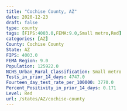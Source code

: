 ```yaml
---
title: "Cochise County, AZ"
date: 2020-12-23
draft: false
type: county
tags: [FIPS:4003.0,FEMA:9.0,Small metro,Red]
categories: [AZ]
County: Cochise County
State: AZ
FIPS: 4003.0
FEMA_Region: 9.0
Population: 125922.0
NCHS_Urban_Rural_Classification: Small metro
Tests_in_prior_14_days: 4747.0
Fourteen_day_test_rate_per_100000: 3770.0
Percent_Positivity_in_prior_14_days: 0.171
Level: Red
url: /states/AZ/cochise-county
---
```



